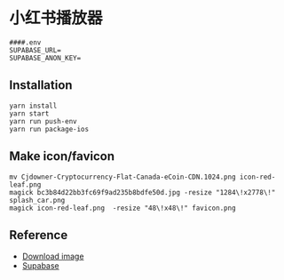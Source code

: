 # 小红书播放器

```
####.env
SUPABASE_URL=
SUPABASE_ANON_KEY=
```

## Installation
```
yarn install
yarn start
yarn run push-env
yarn run package-ios
```


## Make icon/favicon
```
mv Cjdowner-Cryptocurrency-Flat-Canada-eCoin-CDN.1024.png icon-red-leaf.png
magick bc3b84d22bb3fc69f9ad235b8bdfe50d.jpg -resize "1284\!x2778\!" splash_car.png
magick icon-red-leaf.png  -resize "48\!x48\!" favicon.png
```


## Reference
* [Download image](https://www.pinterest.com/pin/625578204504140036/)
* [Supabase](https://supabase.com/)